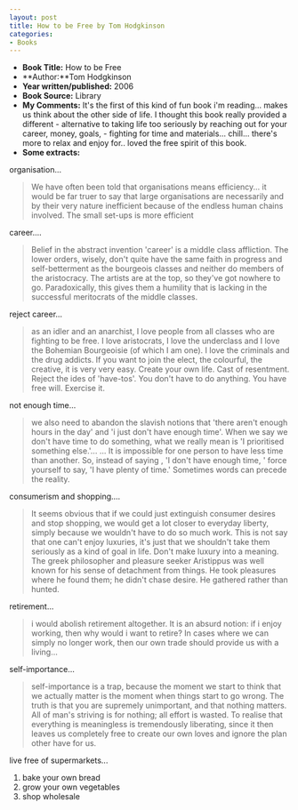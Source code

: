 ```yaml
---
layout: post
title: How to be Free by Tom Hodgkinson
categories:
- Books
---
```



- **Book Title:** How to be Free
- **Author:**Tom Hodgkinson
- **Year written/published:** 2006
- **Book Source:** Library
- **My Comments:** It's the first of this kind of fun book i'm reading... makes us think about the other side of life. I thought this book really provided a different - alternative to taking life too seriously by reaching out for your career, money, goals, - fighting for time and materials... chill... there's more to relax and enjoy for.. loved the free spirit of this book.
- **Some extracts:**

organisation...

> We have often been told that organisations means efficiency... it would be far truer to say that large organisations are necessarily and by their very nature inefficient because of the endless human chains involved. The small set-ups is more efficient

career....

> Belief in the abstract invention 'career' is a middle class affliction. The lower orders, wisely, don't quite have the same faith in progress and self-betterment as the bourgeois classes and neither do members of the aristocracy. The artists are at the top, so they've got nowhere to go. Paradoxically, this gives them a humility that is lacking in the successful meritocrats of the middle classes.

reject career...

> as an idler and an anarchist, I love people from all classes who are fighting to be free. I love aristocrats, I love the underclass and I love the Bohemian Bourgeoisie (of which I am one). I love the criminals and the drug addicts. If you want to join the elect, the colourful, the creative, it is very very easy. Create your own life. Cast of resentment. Reject the ides of 'have-tos'. You don't have to do anything. You have free will. Exercise it.

not enough time...

> we also need to abandon the slavish notions that 'there aren't enough hours in the day' and 'i just don't have enough time'. When we say we don't have time to do something, what we really mean is 'I prioritised something else.'... ... It is impossible for one person to have less time than another. So, instead of saying , 'I don't have enough time, ' force yourself to say, 'I have plenty of time.' Sometimes words can precede the reality.

consumerism and shopping....

> It seems obvious that if we could just extinguish consumer desires and stop shopping, we would get a lot closer to everyday liberty, simply because we wouldn't have to do so much work. This is not say that one can't enjoy luxuries, it's just that we shouldn't take them seriously as a kind of goal in life. Don't make luxury into a meaning. The greek philosopher and pleasure seeker Aristippus was well known for his sense of detachment from things. He took pleasures where he found them; he didn't chase desire. He gathered rather than hunted.

retirement...

> i would abolish retirement altogether. It is an absurd notion: if i enjoy working, then why would i want to retire? In cases where we can simply no longer work, then our own trade should provide us with a living...

self-importance...

> self-importance is a trap, because the moment we start to think that we actually matter is the moment when things start to go wrong. The truth is that you are supremely unimportant, and that nothing matters. All of man's striving is for nothing; all effort is wasted. To realise that everything is meaningless is tremendously liberating, since it then leaves us completely free to create our own loves and ignore the plan other have for us.

live free of supermarkets...

1. bake your own bread
2. grow your own vegetables
3. shop wholesale
